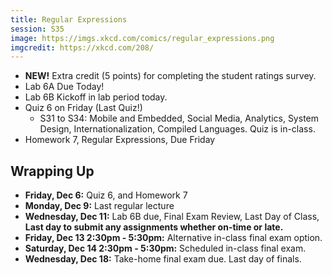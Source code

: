 ```yaml
---
title: Regular Expressions
session: S35
image: https://imgs.xkcd.com/comics/regular_expressions.png
imgcredit: https://xkcd.com/208/
---
```


* **NEW!** Extra credit (5 points) for completing the student ratings survey.
* Lab 6A Due Today!
* Lab 6B Kickoff in lab period today.
* Quiz 6 on Friday (Last Quiz!)
    * S31 to S34: Mobile and Embedded, Social Media, Analytics, System Design, Internationalization, Compiled Languages. Quiz is in-class.
* Homework 7, Regular Expressions, Due Friday

## Wrapping Up
* **Friday, Dec 6:** Quiz 6, and Homework 7
* **Monday, Dec 9:** Last regular lecture
* **Wednesday, Dec 11:** Lab 6B due, Final Exam Review, Last Day of Class, **Last day to submit any assignments whether on-time or late.**
* **Friday, Dec 13 2:30pm - 5:30pm:** Alternative in-class final exam option.
* **Saturday, Dec 14 2:30pm - 5:30pm:** Scheduled in-class final exam.
* **Wednesday, Dec 18:** Take-home final exam due. Last day of finals.

